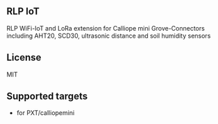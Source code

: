 ## RLP IoT
RLP WiFi-IoT and LoRa extension for Calliope mini Grove-Connectors including AHT20, SCD30, ultrasonic distance and soil humidity sensors

## License

MIT

## Supported targets

* for PXT/calliopemini
